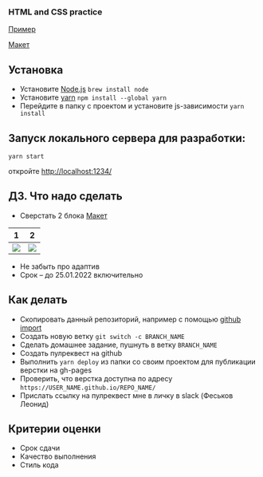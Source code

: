 ### HTML and CSS practice
[Пример](https://leonidfeskov.github.io/html-and-css-practice/)

[Макет](https://www.figma.com/file/15m1YmCgsCF85PObn0lQaQ/%D0%A1%D0%BA%D0%B2%D0%BE%D0%B7%D0%BD%D0%B0%D1%8F-%D0%B4%D0%BE%D0%BC%D0%B0%D1%88%D0%BA%D0%B0?node-id=91%3A999)

## Установка
* Установите [Node.js](https://nodejs.org/en/download/)
`brew install node`
* Установите [yarn](https://yarnpkg.com/lang/en/docs/install/) 
`npm install --global yarn`
* Перейдите в папку с проектом и установите js-зависимости
`yarn install`

## Запуск локального сервера для разработки:
`yarn start`

откройте [http://localhost:1234/](http://localhost:1234/)

## ДЗ. Что надо сделать
* Сверстать 2 блока [Макет](https://www.figma.com/file/15m1YmCgsCF85PObn0lQaQ/%D0%A1%D0%BA%D0%B2%D0%BE%D0%B7%D0%BD%D0%B0%D1%8F-%D0%B4%D0%BE%D0%BC%D0%B0%D1%88%D0%BA%D0%B0?node-id=91%3A999)

1 | 2 |
--- | ---
![](images/homework-2.png)|![](images/homework-3.png)

* Не забыть про адаптив
* Срок – до 25.01.2022 включительно

## Как делать
* Скопировать данный репозиторий, например с помощью [github import](https://github.com/new/import)
* Создать новую ветку `git switch -c BRANCH_NAME`
* Сделать домашнее задание, пушнуть в ветку `BRANCH_NAME`
* Создать пулреквест на github
* Выполнить `yarn deploy` из папки со своим проектом для публикации верстки на gh-pages
* Проверить, что верстка доступна по адресу `https://USER_NAME.github.io/REPO_NAME/`
* Прислать ссылку на пулреквест мне в личку в slack (Феськов Леонид)

## Критерии оценки
* Срок сдачи
* Качество выполнения
* Стиль кода
